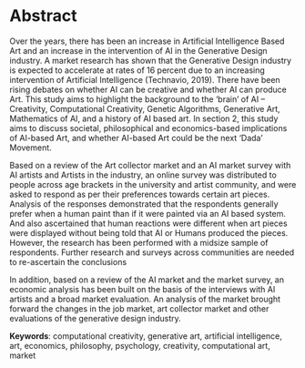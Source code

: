 # Abstract

Over the years, there has been an increase in Artificial Intelligence Based Art and an increase in the intervention of AI in the Generative Design industry. A market research has shown that the Generative Design industry is expected to accelerate at rates of 16 percent due to an increasing intervention of Artificial Intelligence \(Technavio, 2019\). There have been rising debates on whether AI can be creative and whether AI can produce Art. This study aims to highlight the background to the ‘brain’ of AI – Creativity, Computational Creativity, Genetic Algorithms, Generative Art, Mathematics of AI, and a history of AI based art. In section 2, this study aims to discuss societal, philosophical and economics-based implications of AI-based Art, and whether AI-based Art could be the next ‘Dada’ Movement. 

Based on a review of the Art collector market and an AI market survey with AI artists and Artists in the industry, an online survey was distributed to people across age brackets in the university and artist community, and were asked to respond as per their preferences towards certain art pieces. Analysis of the responses demonstrated that the respondents generally prefer when a human paint than if it were painted via an AI based system. And also ascertained that human reactions were different when art pieces were displayed without being told that AI or Humans produced the pieces. However, the research has been performed with a midsize sample of respondents. Further research and surveys across communities are needed to re-ascertain the conclusions

In addition, based on a review of the AI market and the market survey, an economic analysis has been built on the basis of the interviews with AI artists and a broad market evaluation. An analysis of the market brought forward the changes in the job market, art collector market and other evaluations of the generative design industry. 



**Keywords**: computational creativity, generative art, artificial intelligence, art, economics, philosophy, psychology, creativity, computational art, market


